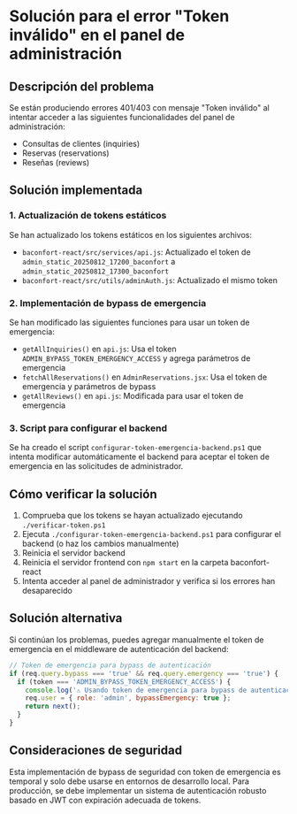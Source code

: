 # Solución para el error "Token inválido" en el panel de administración

## Descripción del problema

Se están produciendo errores 401/403 con mensaje "Token inválido" al intentar acceder a las siguientes funcionalidades del panel de administración:
- Consultas de clientes (inquiries)
- Reservas (reservations)
- Reseñas (reviews)

## Solución implementada

### 1. Actualización de tokens estáticos

Se han actualizado los tokens estáticos en los siguientes archivos:
- `baconfort-react/src/services/api.js`: Actualizado el token de `admin_static_20250812_17200_baconfort` a `admin_static_20250812_17300_baconfort`
- `baconfort-react/src/utils/adminAuth.js`: Actualizado el mismo token

### 2. Implementación de bypass de emergencia

Se han modificado las siguientes funciones para usar un token de emergencia:
- `getAllInquiries()` en `api.js`: Usa el token `ADMIN_BYPASS_TOKEN_EMERGENCY_ACCESS` y agrega parámetros de emergencia
- `fetchAllReservations()` en `AdminReservations.jsx`: Usa el token de emergencia y parámetros de bypass
- `getAllReviews()` en `api.js`: Modificada para usar el token de emergencia

### 3. Script para configurar el backend

Se ha creado el script `configurar-token-emergencia-backend.ps1` que intenta modificar automáticamente el backend para aceptar el token de emergencia en las solicitudes de administrador.

## Cómo verificar la solución

1. Comprueba que los tokens se hayan actualizado ejecutando `./verificar-token.ps1`
2. Ejecuta `./configurar-token-emergencia-backend.ps1` para configurar el backend (o haz los cambios manualmente)
3. Reinicia el servidor backend
4. Reinicia el servidor frontend con `npm start` en la carpeta baconfort-react
5. Intenta acceder al panel de administrador y verifica si los errores han desaparecido

## Solución alternativa

Si continúan los problemas, puedes agregar manualmente el token de emergencia en el middleware de autenticación del backend:

```javascript
// Token de emergencia para bypass de autenticación
if (req.query.bypass === 'true' && req.query.emergency === 'true') {
  if (token === 'ADMIN_BYPASS_TOKEN_EMERGENCY_ACCESS') {
    console.log('⚠️ Usando token de emergencia para bypass de autenticación');
    req.user = { role: 'admin', bypassEmergency: true };
    return next();
  }
}
```

## Consideraciones de seguridad

Esta implementación de bypass de seguridad con token de emergencia es temporal y solo debe usarse en entornos de desarrollo local. Para producción, se debe implementar un sistema de autenticación robusto basado en JWT con expiración adecuada de tokens.
